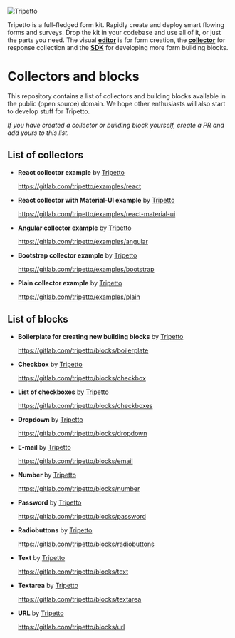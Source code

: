 ![Tripetto](https://docs.tripetto.community/assets/header.svg)

Tripetto is a full-fledged form kit. Rapidly create and deploy smart flowing forms and surveys. Drop the kit in your codebase and use all of it, or just the parts you need. The visual [**editor**](https://www.npmjs.com/package/tripetto) is for form creation, the [**collector**](https://www.npmjs.com/package/tripetto-collector) for response collection and the [**SDK**](https://docs.tripetto.community/blocks) for developing more form building blocks.

# Collectors and blocks
This repository contains a list of collectors and building blocks available in the public (open source) domain. We hope other enthusiasts will also start to develop stuff for Tripetto.

*If you have created a collector or building block yourself, create a PR and add yours to this list.*

## List of collectors
- **React collector example** by [Tripetto](https://github.com/tripetto/)

  https://gitlab.com/tripetto/examples/react

- **React collector with Material-UI example** by [Tripetto](https://github.com/tripetto/)

  https://gitlab.com/tripetto/examples/react-material-ui

- **Angular collector example** by [Tripetto](https://github.com/tripetto/)

  https://gitlab.com/tripetto/examples/angular

- **Bootstrap collector example** by [Tripetto](https://github.com/tripetto/)

  https://gitlab.com/tripetto/examples/bootstrap

- **Plain collector example** by [Tripetto](https://github.com/tripetto/)

  https://gitlab.com/tripetto/examples/plain

## List of blocks

- **Boilerplate for creating new building blocks** by [Tripetto](https://github.com/tripetto/)

  https://gitlab.com/tripetto/blocks/boilerplate

- **Checkbox** by [Tripetto](https://github.com/tripetto/)

  https://gitlab.com/tripetto/blocks/checkbox

- **List of checkboxes** by [Tripetto](https://github.com/tripetto/)

  https://gitlab.com/tripetto/blocks/checkboxes

- **Dropdown** by [Tripetto](https://github.com/tripetto/)

  https://gitlab.com/tripetto/blocks/dropdown

- **E-mail** by [Tripetto](https://github.com/tripetto/)

  https://gitlab.com/tripetto/blocks/email

- **Number** by [Tripetto](https://github.com/tripetto/)

  https://gitlab.com/tripetto/blocks/number

- **Password** by [Tripetto](https://github.com/tripetto/)

  https://gitlab.com/tripetto/blocks/password

- **Radiobuttons** by [Tripetto](https://github.com/tripetto/)

  https://gitlab.com/tripetto/blocks/radiobuttons

- **Text** by [Tripetto](https://github.com/tripetto/)

  https://gitlab.com/tripetto/blocks/text

- **Textarea** by [Tripetto](https://github.com/tripetto/)

  https://gitlab.com/tripetto/blocks/textarea

- **URL** by [Tripetto](https://github.com/tripetto/)

  https://gitlab.com/tripetto/blocks/url
